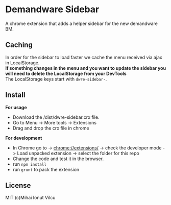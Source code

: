 # Demandware Sidebar

A chrome extension that adds a helper sidebar for the new demandware BM.

## Caching
In order for the sidebar to load faster we cache the menu received via ajax
in LocalStorage.  
**If something changes in the menu and you want to update the sidebar
you will need to delete the LocalStorage from your DevTools**  
The LocalStorage keys start with `dwre-sidebar-`.

## Install
**For usage**

- Download the /dist/dwre-sidebar.crx file.
- Go to Menu -> More tools -> Extensions
- Drag and drop the crx file in chrome

**For development**

- In Chrome go to -> [chrome://extensions/](chrome://extensions/) -> check the developer
mode -> Load unpacked extension -> select the folder for this repo  
- Change the code and test it in the browser.
- run `npm install`
- run `grunt` to pack the extension

## License
MIT (c)Mihai Ionut Vilcu 
